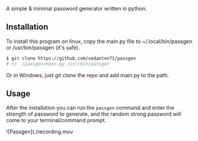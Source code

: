 A simple & minimal password generator written in python.

## Installation
To install this program on linux, copy the main.py file to ~/.local/bin/passgen or /usr/bin/passgen (it's safe).
```bash 
$ git clone https://github.com/vedantnn71/passgen
# cp ./passgen/main.py /usr/bin/passgen
```
Or in Windows, just git clone the repo and add main.py to the path.

## Usage
After the installation you can run the `passgen` command and enter the strength of password to generate, and the random strong password will come to your terminal/command prompt.

![Passgen](./recording.mov
